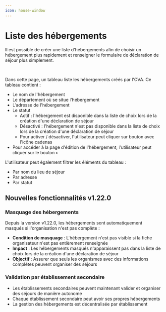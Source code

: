 ```yaml
---
icon: house-window
---
```


# Liste des hébergements

Il est possible de créer une liste d'hébergements afin de choisir un hébergement plus rapidement et renseigner le formulaire de déclaration de séjour plus simplement.&#x20;

<figure><img src="../.gitbook/assets/Capture d’écran 2025-07-10 à 10.55.56.png" alt=""><figcaption></figcaption></figure>

Dans cette page, un tableau liste les hébergements créés par l'OVA. Ce tableau contient :&#x20;

* Le nom de l'hébergement
* Le département où se situe l'hébergement
* L'adresse de l'hébergement
* Le statut&#x20;
  * Actif : l'hébergement est disponible dans la liste de choix lors de la création d'une déclaration de séjour
  * Désactivé : l'hébergement n'est pas disponible dans la liste de choix lors de la création d'une déclaration de séjour
  * Pour activer / désactiver, l'utilisateur peut cliquer sur bouton avec l'icône cadenas
* Pour accéder à la page d'édition de l'hébergement, l'utilisateur peut cliquer sur le bouton `>`

L'utilisateur peut également filtrer les éléments du tableau :

* Par nom du lieu de séjour
* Par adresse
* Par statut

## Nouvelles fonctionnalités v1.22.0

### Masquage des hébergements
Depuis la version v1.22.0, les hébergements sont automatiquement masqués si l'organisation n'est pas complète :

- **Condition de masquage** : L'hébergement n'est pas visible si la fiche organisateur n'est pas entièrement renseignée
- **Impact** : Les hébergements masqués n'apparaissent pas dans la liste de choix lors de la création d'une déclaration de séjour
- **Objectif** : Assurer que seuls les organismes avec des informations complètes peuvent organiser des séjours

### Validation par établissement secondaire
- Les établissements secondaires peuvent maintenant valider et organiser des séjours de manière autonome
- Chaque établissement secondaire peut avoir ses propres hébergements
- La gestion des hébergements est décentralisée par établissement

